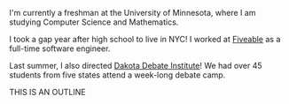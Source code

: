 <!-- 
Hey, I'm Samyok!

You're probably here to see my past projects, or perhpas my resume.
-->

I'm currently a freshman at the University of Minnesota, where I am studying Computer Science and Mathematics.

I took a gap year after high school to live in NYC! I worked at [Fiveable](https://fiveable.me) as a full-time
software engineer. 

Last summer, I also directed [Dakota Debate Institute](https://dakotadebate.org)! We had over 45 students from five 
states attend a week-long debate camp. 

THIS IS AN OUTLINE
